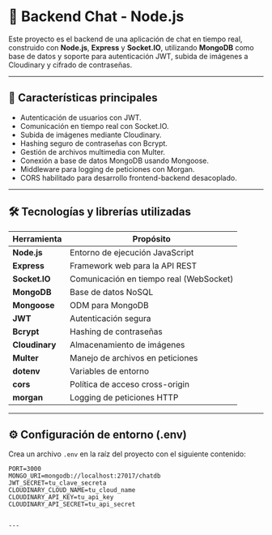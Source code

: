 # 🧠 Backend Chat - Node.js

Este proyecto es el backend de una aplicación de chat en tiempo real, construido con **Node.js**, **Express** y **Socket.IO**, utilizando **MongoDB** como base de datos y soporte para autenticación JWT, subida de imágenes a Cloudinary y cifrado de contraseñas.

---

## 🚀 Características principales

- Autenticación de usuarios con JWT.
- Comunicación en tiempo real con Socket.IO.
- Subida de imágenes mediante Cloudinary.
- Hashing seguro de contraseñas con Bcrypt.
- Gestión de archivos multimedia con Multer.
- Conexión a base de datos MongoDB usando Mongoose.
- Middleware para logging de peticiones con Morgan.
- CORS habilitado para desarrollo frontend-backend desacoplado.

---

## 🛠 Tecnologías y librerías utilizadas

| Herramienta      | Propósito                                     |
|------------------|-----------------------------------------------|
| **Node.js**      | Entorno de ejecución JavaScript               |
| **Express**      | Framework web para la API REST                |
| **Socket.IO**    | Comunicación en tiempo real (WebSocket)       |
| **MongoDB**      | Base de datos NoSQL                           |
| **Mongoose**     | ODM para MongoDB                              |
| **JWT**          | Autenticación segura                          |
| **Bcrypt**       | Hashing de contraseñas                        |
| **Cloudinary**   | Almacenamiento de imágenes                    |
| **Multer**       | Manejo de archivos en peticiones              |
| **dotenv**       | Variables de entorno                          |
| **cors**         | Política de acceso cross-origin               |
| **morgan**       | Logging de peticiones HTTP                    |

---

## ⚙️ Configuración de entorno (.env)

Crea un archivo `.env` en la raíz del proyecto con el siguiente contenido:

```env
PORT=3000
MONGO_URI=mongodb://localhost:27017/chatdb
JWT_SECRET=tu_clave_secreta
CLOUDINARY_CLOUD_NAME=tu_cloud_name
CLOUDINARY_API_KEY=tu_api_key
CLOUDINARY_API_SECRET=tu_api_secret


---